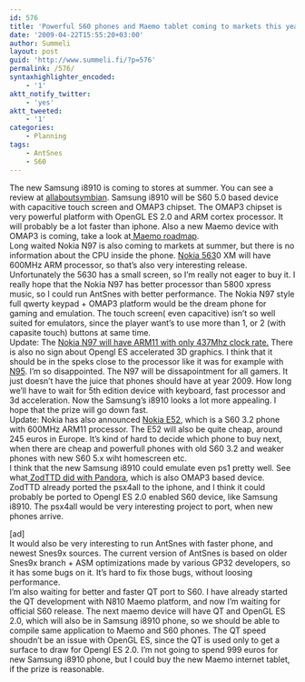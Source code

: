 ```yaml
---
id: 576
title: 'Powerful S60 phones and Maemo tablet coming to markets this year'
date: '2009-04-22T15:55:20+03:00'
author: Summeli
layout: post
guid: 'http://www.summeli.fi/?p=576'
permalink: /576/
syntaxhighlighter_encoded:
    - '1'
aktt_notify_twitter:
    - 'yes'
aktt_tweeted:
    - '1'
categories:
    - Planning
tags:
    - AntSnes
    - S60
---
```


The new Samsung i8910 is coming to stores at summer. You can see a review at [allaboutsymbian](http://www.allaboutsymbian.com/reviews/item/Samsung_Omnia_HD_Review_I8910.php). Samsung i8910 will be S60 5.0 based device with capacitive touch screen and OMAP3 chipset. The OMAP3 chipset is very powerful platform with OpenGL ES 2.0 and ARM cortex processor. It will probably be a lot faster than iphone. Also a new Maemo device with OMAP3 is coming, take a look at[ Maemo roadmap](http://wiki.maemo.org/Task:Maemo_roadmap/Fremantle).  
Long waited Nokia N97 is also coming to markets at summer, but there is no information about the CPU inside the phone. [Nokia 563](http://nokiaexperts.com/nokia-announces-5630-xm-600mhz-processor/)0 XM will have 600MHz ARM processor, so that’s also very interesting release. Unfortunately the 5630 has a small screen, so I’m really not eager to buy it. I really hope that the Nokia N97 has better processor than 5800 xpress music, so I could run AntSnes with better performance. The Nokia N97 style full qwerty keypad + OMAP3 platform would be the dream phone for gaming and emulation. The touch screen( even capacitive) isn’t so well suited for emulators, since the player want’s to use more than 1, or 2 (with capasite touch) buttons at same time.  
Update: The [Nokia N97 will have ARM11 with only 437Mhz clock rate.](<it's official. N97 have a 434 MHz ARM11. http://www.forum.nokia.com/devices/N97 >) There is also no sign about Opengl ES accelerated 3D graphics. I think that it should be in the speks close to the processor like it was for example with [N95](http://www.forum.nokia.com/devices/N95). I’m so disappointed. The N97 will be dissapointment for all gamers. It just doesn’t have the juice that phones should have at year 2009. How long we’ll have to wait for 5th edition device with keyboard, fast processor and 3d acceleration. Now the Samsung’s i8910 looks a lot more appealing. I hope that the prize will go down fast.  
Update: Nokia has also announced [Nokia E52](http://www.forum.nokia.com/devices/E52), which is a S60 3.2 phone with 600MHz ARM11 processor. The E52 will also be quite cheap, around 245 euros in Europe. It’s kind of hard to decide which phone to buy next, when there are cheap and powerfull phones with old S60 3.2 and weaker phones with new S60 5.x wiht homescreen etc.  
I think that the new Samsung i8910 could emulate even ps1 pretty well. See what[ ZodTTD did with Pandora](http://www.youtube.com/watch?v=9RhWnyVSL58&feature=channel_page), which is also OMAP3 based device. ZodTTD already ported the psx4all to the iphone, and I think it could probably be ported to Opengl ES 2.0 enabled S60 device, like Samsung i8910. The psx4all would be very interesting project to port, when new phones arrive.  
  
\[ad\]  
It would also be very interesting to run AntSnes with faster phone, and newest Snes9x sources. The current version of AntSnes is based on older Snes9x branch + ASM optimizations made by various GP32 developers, so it has some bugs on it. It’s hard to fix those bugs, without loosing performance.  
I’m also waiting for better and faster QT port to S60. I have already started the QT development with N810 Maemo platform, and now I’m waiting for official S60 release. The next maemo device will have QT and OpenGL ES 2.0, which will also be in Samsung i8910 phone, so we should be able to compile same application to Maemo and S60 phones. The QT speed shoudn’t be an issue with OpenGL ES, since the QT is used only to get a surface to draw for Opengl ES 2.0. I’m not going to spend 999 euros for new Samsung i8910 phone, but I could buy the new Maemo internet tablet, if the prize is reasonable.
